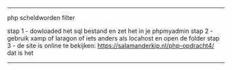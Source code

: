 ----------
php scheldworden filter

stap 1 -
dowloaded het sql bestand en zet het in je phpmyadmin
stap 2 -
gebruik xamp of laragon of iets anders als locahost en open de folder
stap 3 -
de site is online te bekijken: https://salamanderkip.nl/php-opdracht4/
dat is het

-------------